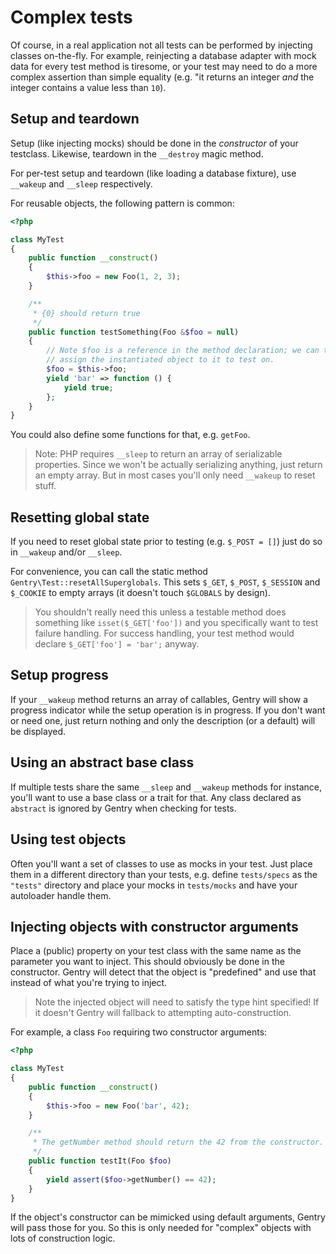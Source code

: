 # Complex tests
Of course, in a real application not all tests can be performed by injecting
classes on-the-fly. For example, reinjecting a database adapter with mock data
for every test method is tiresome, or your test may need to do a more complex
assertion than simple equality (e.g. "it returns an integer _and_ the integer
contains a value less than `10`).

## Setup and teardown
Setup (like injecting mocks) should be done in the _constructor_ of your
testclass. Likewise, teardown in the `__destroy` magic method.

For per-test setup and teardown (like loading a database fixture), use
`__wakeup` and `__sleep` respectively.

For reusable objects, the following pattern is common:

```php
<?php

class MyTest
{
    public function __construct()
    {
        $this->foo = new Foo(1, 2, 3);
    }

    /**
     * {0} should return true
     */
    public function testSomething(Foo &$foo = null)
    {
        // Note $foo is a reference in the method declaration; we can thus
        // assign the instantiated object to it to test on.
        $foo = $this->foo;
        yield 'bar' => function () {
            yield true;
        };
    }
}
```

You could also define some functions for that, e.g. `getFoo`.

> Note: PHP requires `__sleep` to return an array of serializable properties.
> Since we won't be actually serializing anything, just return an empty array.
> But in most cases you'll only need `__wakeup` to reset stuff.

## Resetting global state
If you need to reset global state prior to testing (e.g. `$_POST = []`) just do
so in `__wakeup` and/or `__sleep`.

For convenience, you can call the static method
`Gentry\Test::resetAllSuperglobals`. This sets `$_GET`, `$_POST`, `$_SESSION`
and `$_COOKIE` to empty arrays (it doesn't touch `$GLOBALS` by design).

> You shouldn't really need this unless a testable method does something like
> `isset($_GET['foo'])` and you specifically want to test failure handling. For
> success handling, your test method would declare `$_GET['foo'] = 'bar';`
> anyway.

## Setup progress
If your `__wakeup` method returns an array of callables, Gentry will show a
progress indicator while the setup operation is in progress. If you don't want
or need one, just return nothing and only the description (or a default) will be
displayed.

## Using an abstract base class
If multiple tests share the same `__sleep` and `__wakeup` methods for instance,
you'll want to use a base class or a trait for that. Any class declared as
`abstract` is ignored by Gentry when checking for tests.

## Using test objects
Often you'll want a set of classes to use as mocks in your test. Just place them
in a different directory than your tests, e.g. define `tests/specs` as the
`"tests"` directory and place your mocks in `tests/mocks` and have your
autoloader handle them.

## Injecting objects with constructor arguments
Place a (public) property on your test class with the same name as the parameter
you want to inject. This should obviously be done in the constructor. Gentry
will detect that the object is "predefined" and use that instead of what you're
trying to inject.

> Note the injected object will need to satisfy the type hint specified! If it
> doesn't Gentry will fallback to attempting auto-construction.

For example, a class `Foo` requiring two constructor arguments:

```php
<?php

class MyTest
{
    public function __construct()
    {
        $this->foo = new Foo('bar', 42);
    }

    /**
     * The getNumber method should return the 42 from the constructor.
     */
    public function testIt(Foo $foo)
    {
        yield assert($foo->getNumber() == 42);
    }
}
```

If the object's constructor can be mimicked using default arguments, Gentry will
pass those for you. So this is only needed for "complex" objects with lots of
construction logic.

